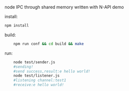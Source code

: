
node IPC through shared memory written with N-API demo

install:
```bash
npm install
```

build:
```bash
    npm run conf && cd build && make
```
    
run:
```bash
    node test/sender.js
    #sending!
    #send success,result:e hello world!
    node test/listener.js
    #listening channel:test1
    #receive:e hello world!
```